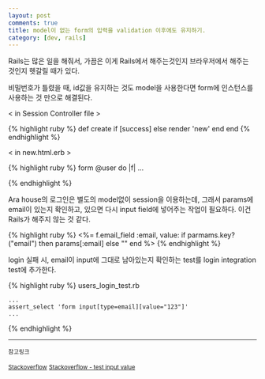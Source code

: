 ```yaml
---
layout: post
comments: true
title: model이 없는 form의 입력을 validation 이후에도 유지하기.
category: [dev, rails]
---
```


Rails는 많은 일을 해줘서, 가끔은 이게 Rails에서 해주는것인지 브라우저에서 해주는 것인지 헷갈릴 때가 있다.

비밀번호가 틀렸을 때, id값을 유지하는 것도 model을 사용한다면 form에 인스턴스를 사용하는 것 만으로 해결된다.


< in Session Controller file >

{% highlight ruby %}
def create
  if [success]
  else
    render 'new'
  end
end
{% endhighlight %}

< in new.html.erb >

{% highlight ruby %}
	form @user do |f|
	...

{% endhighlight %}


Ara house의 로그인은 별도의 model없이 session을 이용하는데,
그래서 params에 email이 있는지 확인하고, 있으면 다시 input field에 넣어주는 작업이 필요하다.
이건 Rails가 해주지 않는 것 같다.

{% highlight ruby %}
	<%= f.email_field :email, value: if parmams.key?("email") then params[:email] else "" end %>
{% endhighlight %}


login 실패 시, email이 input에 그대로 남아있는지 확인하는 test를 login integration test에 추가한다.

{% highlight ruby %}
users_login_test.rb

	...
	assert_select 'form input[type=email][value="123"]'
	...

{% endhighlight %}

-----
<small>참고링크</small>

<small>[Stackoverflow](http://stackoverflow.com/questions/4129229/rails-restoring-contents-of-non-model-form-that-uses-form-tag)</small>
<small>[Stackoverflow - test input value](http://stackoverflow.com/questions/17710948/how-to-assert-the-value-of-an-input-element-with-assert-select)</small>
